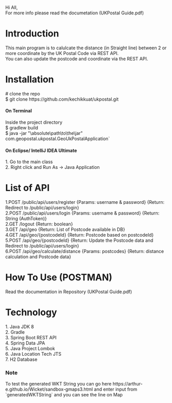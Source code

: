Hi All, <br/>
For more info please read the documetation (UKPostal Guide.pdf)
<h1>Introduction</h1>
This main program is to calulcate the distance (in Straight line) between 2 or more coordinate by the UK Postal Code via REST API. <br/>
You can also update the postcode and coordinate via the REST API. <br/>

<h1>Installation</h1>
# clone the repo <br/>
$ git clone https://github.com/kechikkuat/ukpostal.git <br/>
<h4>On Terminal</h4>
Inside the project directory <br/>
$ gradlew build <br/>
$ java -jar "\absolute\path\to\the\jar" com.geopostal.ukpostal.GeoUkPostalApplication` <br/>
<h4>On Eclipse/ IntelliJ IDEA Ultimate</h4>
1. Go to the main class <br/>
2. Right click and Run As -> Java Application

<h1>List of API</h1>
1.POST  /public/api/users/register  {Params: username & password}   {Return: Redirect to /public/api/users/login}<br/>
2.POST  /public/api/users/login     {Params: username & password}   {Return: String (AuthToken)}<br/>
2.GET   /logout                                                     {Return: boolean}<br/>
3.GET   /api/geo                                                    {Return: List of Postcode available in DB}<br/>
4.GET   /api/geo/{postcodeId}                                       {Return: Postcode based on postcodeId}<br/>
5.POST  /api/geo/{postcodeId}                                       {Return: Update the Postcode data and Redirect to /public/api/users/login}<br/>
6.POST  /api/geo/calculate/distance {Params: postcodes}             {Return: distance calculation and Postcode data}<br/>

<h1>How To Use (POSTMAN)</h1>
Read the documentation in Repository (UKPostal Guide.pdf)

<h1>Technology</h1>
1. Java JDK 8<br/>
2. Gradle <br/>
3. Spring Boot REST API<br/>
4. Spring Data JPA<br/>
5. Java Project Lombok<br/>
6. Java Location Tech JTS<br/>
7. H2 Database<br/>

<h3>Note</h3>
To test the generated WKT String you can go here https://arthur-e.github.io/Wicket/sandbox-gmaps3.html and enter input from `generatedWKTString` and you can see the line on Map
<br/><br/>
